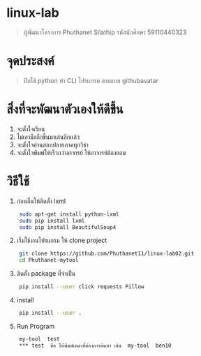 # linux-lab

> ผู้พัฒนาโครงการ Phuthanet Silathip รหัสนักศึกษา 59110440323

# จุดประสงค์

> ฝึกใช้ python ทำ CLI โปรเเกรม ตามแบบ githubavatar

# สิ่งที่จะพัฒนาตัวเองให้ดีขึ้น

1. จะตั้งใจเรียน
2. ไม่เอามือถือขึ้นมาเล่นอีกเเล้ว
3. จะตั้งใจอ่านสอบปลายภาคทุกวิชา
4. จะตั้งใจพิมพ์ให้เร็วกว่าอาจารย์ ให้อาจารย์ต้องยอม

# วิธีใช้

1. ก่อนอื่นให้ติดตั้ง lxml
```sh
	sudo apt-get install python-lxml
	sudo pip install lxml
	sudo pip install BeautifulSoup4  
```
2. เริ่มใช้งานโปรแกรม ให้ clone project
```sh
	git clone https://github.com/Phuthanet11/linux-lab02.git
	cd Phuthanet-mytool
```
3. ติดตั้ง package ที่จำเป็น
```sh
	pip install --user click requests Pillow
```
4. install
```sh
	pip install --user .
```
5. Run Program
```sh
	my-tool  test
	*** test  คือ ให้พิมพ์เพลงที่ต้องการค้นหา เช่น  my-tool  ben10
```

